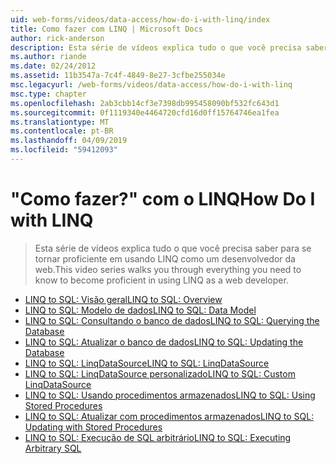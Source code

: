 ```yaml
---
uid: web-forms/videos/data-access/how-do-i-with-linq/index
title: Como fazer com LINQ | Microsoft Docs
author: rick-anderson
description: Esta série de vídeos explica tudo o que você precisa saber para se tornar proficiente em usando LINQ como um desenvolvedor da web.
ms.author: riande
ms.date: 02/24/2012
ms.assetid: 11b3547a-7c4f-4849-8e27-3cfbe255034e
msc.legacyurl: /web-forms/videos/data-access/how-do-i-with-linq
msc.type: chapter
ms.openlocfilehash: 2ab3cbb14cf3e7398db995458090bf532fc643d1
ms.sourcegitcommit: 0f1119340e4464720cfd16d0ff15764746ea1fea
ms.translationtype: MT
ms.contentlocale: pt-BR
ms.lasthandoff: 04/09/2019
ms.locfileid: "59412093"
---
```

# <a name="how-do-i-with-linq"></a><span data-ttu-id="3f669-103">"Como fazer?" com o LINQ</span><span class="sxs-lookup"><span data-stu-id="3f669-103">How Do I with LINQ</span></span>

> <span data-ttu-id="3f669-104">Esta série de vídeos explica tudo o que você precisa saber para se tornar proficiente em usando LINQ como um desenvolvedor da web.</span><span class="sxs-lookup"><span data-stu-id="3f669-104">This video series walks you through everything you need to know to become proficient in using LINQ as a web developer.</span></span>


- [<span data-ttu-id="3f669-105">LINQ to SQL: Visão geral</span><span class="sxs-lookup"><span data-stu-id="3f669-105">LINQ to SQL: Overview</span></span>](how-do-i-linq-to-sql-overview.md)
- [<span data-ttu-id="3f669-106">LINQ to SQL: Modelo de dados</span><span class="sxs-lookup"><span data-stu-id="3f669-106">LINQ to SQL: Data Model</span></span>](how-do-i-linq-to-sql-data-model.md)
- [<span data-ttu-id="3f669-107">LINQ to SQL: Consultando o banco de dados</span><span class="sxs-lookup"><span data-stu-id="3f669-107">LINQ to SQL: Querying the Database</span></span>](how-do-i-linq-to-sql-querying-the-database.md)
- [<span data-ttu-id="3f669-108">LINQ to SQL: Atualizar o banco de dados</span><span class="sxs-lookup"><span data-stu-id="3f669-108">LINQ to SQL: Updating the Database</span></span>](how-do-i-linq-to-sql-updating-the-database.md)
- [<span data-ttu-id="3f669-109">LINQ to SQL: LinqDataSource</span><span class="sxs-lookup"><span data-stu-id="3f669-109">LINQ to SQL: LinqDataSource</span></span>](how-do-i-linq-to-sql-linqdatasource.md)
- [<span data-ttu-id="3f669-110">LINQ to SQL: LinqDataSource personalizado</span><span class="sxs-lookup"><span data-stu-id="3f669-110">LINQ to SQL: Custom LinqDataSource</span></span>](how-do-i-linq-to-sql-custom-linqdatasource.md)
- [<span data-ttu-id="3f669-111">LINQ to SQL: Usando procedimentos armazenados</span><span class="sxs-lookup"><span data-stu-id="3f669-111">LINQ to SQL: Using Stored Procedures</span></span>](how-do-i-linq-to-sql-using-stored-procedures.md)
- [<span data-ttu-id="3f669-112">LINQ to SQL: Atualizar com procedimentos armazenados</span><span class="sxs-lookup"><span data-stu-id="3f669-112">LINQ to SQL: Updating with Stored Procedures</span></span>](how-do-i-linq-to-sql-updating-with-stored-procedures.md)
- [<span data-ttu-id="3f669-113">LINQ to SQL: Execução de SQL arbitrário</span><span class="sxs-lookup"><span data-stu-id="3f669-113">LINQ to SQL: Executing Arbitrary SQL</span></span>](how-do-i-linq-to-sql-executing-arbitrary-sql.md)
